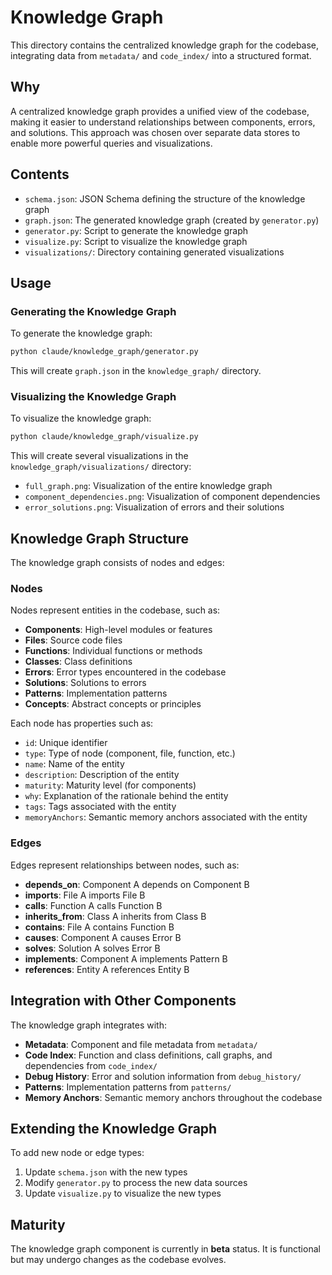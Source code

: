# Knowledge Graph

<!-- MEMORY_ANCHOR: knowledge_graph_documentation -->

This directory contains the centralized knowledge graph for the codebase, integrating data from `metadata/` and `code_index/` into a structured format.

## Why

A centralized knowledge graph provides a unified view of the codebase, making it easier to understand relationships between components, errors, and solutions. This approach was chosen over separate data stores to enable more powerful queries and visualizations.

## Contents

- `schema.json`: JSON Schema defining the structure of the knowledge graph
- `graph.json`: The generated knowledge graph (created by `generator.py`)
- `generator.py`: Script to generate the knowledge graph
- `visualize.py`: Script to visualize the knowledge graph
- `visualizations/`: Directory containing generated visualizations

## Usage

### Generating the Knowledge Graph

To generate the knowledge graph:

```bash
python claude/knowledge_graph/generator.py
```

This will create `graph.json` in the `knowledge_graph/` directory.

### Visualizing the Knowledge Graph

To visualize the knowledge graph:

```bash
python claude/knowledge_graph/visualize.py
```

This will create several visualizations in the `knowledge_graph/visualizations/` directory:

- `full_graph.png`: Visualization of the entire knowledge graph
- `component_dependencies.png`: Visualization of component dependencies
- `error_solutions.png`: Visualization of errors and their solutions

## Knowledge Graph Structure

The knowledge graph consists of nodes and edges:

### Nodes

Nodes represent entities in the codebase, such as:

- **Components**: High-level modules or features
- **Files**: Source code files
- **Functions**: Individual functions or methods
- **Classes**: Class definitions
- **Errors**: Error types encountered in the codebase
- **Solutions**: Solutions to errors
- **Patterns**: Implementation patterns
- **Concepts**: Abstract concepts or principles

Each node has properties such as:

- `id`: Unique identifier
- `type`: Type of node (component, file, function, etc.)
- `name`: Name of the entity
- `description`: Description of the entity
- `maturity`: Maturity level (for components)
- `why`: Explanation of the rationale behind the entity
- `tags`: Tags associated with the entity
- `memoryAnchors`: Semantic memory anchors associated with the entity

### Edges

Edges represent relationships between nodes, such as:

- **depends_on**: Component A depends on Component B
- **imports**: File A imports File B
- **calls**: Function A calls Function B
- **inherits_from**: Class A inherits from Class B
- **contains**: File A contains Function B
- **causes**: Component A causes Error B
- **solves**: Solution A solves Error B
- **implements**: Component A implements Pattern B
- **references**: Entity A references Entity B

## Integration with Other Components

The knowledge graph integrates with:

- **Metadata**: Component and file metadata from `metadata/`
- **Code Index**: Function and class definitions, call graphs, and dependencies from `code_index/`
- **Debug History**: Error and solution information from `debug_history/`
- **Patterns**: Implementation patterns from `patterns/`
- **Memory Anchors**: Semantic memory anchors throughout the codebase

## Extending the Knowledge Graph

To add new node or edge types:

1. Update `schema.json` with the new types
2. Modify `generator.py` to process the new data sources
3. Update `visualize.py` to visualize the new types

## Maturity

The knowledge graph component is currently in **beta** status. It is functional but may undergo changes as the codebase evolves. 